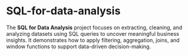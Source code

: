 # SQL-for-data-analysis
The **SQL for Data Analysis** project focuses on extracting, cleaning, and analyzing datasets using SQL queries to uncover meaningful business insights. It demonstrates how to apply filtering, aggregation, joins, and window functions to support data-driven decision-making.
